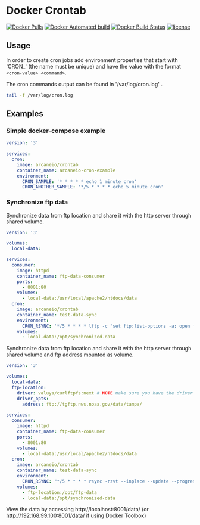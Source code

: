 # Docker Crontab

[![Docker Pulls](https://img.shields.io/docker/pulls/arcaneio/crontab.svg?style=flat)](https://hub.docker.com/r/arcaneio/crontab/)
[![Docker Automated build](https://img.shields.io/docker/automated/arcaneio/crontab.svg?style=flat)](https://hub.docker.com/r/arcaneio/crontab/)
[![Docker Build Status](https://img.shields.io/docker/build/arcaneio/crontab.svg?style=flat)](https://hub.docker.com/r/arcaneio/crontab/)
[![license](https://img.shields.io/github/license/arcane-io/docker-cron.svg)](https://github.com/arcane-io/docker-cron)

## Usage

In order to create cron jobs add environment properties that start with 'CRON_' (the name must be unique) and have the value with the format ```<cron-value> <command>```.

The cron commands output can be found in '/var/log/cron.log' .

```bash
tail -f /var/log/cron.log
```

## Examples

### Simple docker-compose example

```yaml
version: '3'

services:
  cron:
    image: arcaneio/crontab
    container_name: arcaneio-cron-example
    environment:
      CRON_SAMPLE: '* * * * * echo 1 minute cron'
      CRON_ANOTHER_SAMPLE: '*/5 * * * * echo 5 minute cron'
```

### Synchronize ftp data

Synchronize data from ftp location and share it with the http server through shared volume.

```yaml
version: '3'

volumes:
  local-data:

services:
  consumer:
    image: httpd
    container_name: ftp-data-consumer
    ports:
      - 8001:80
    volumes:
      - local-data:/usr/local/apache2/htdocs/data
  cron:
    image: arcaneio/crontab
    container_name: test-data-sync
    environment:
      CRON_RSYNC: '*/5 * * * * lftp -c "set ftp:list-options -a; open ftp://tgftp.nws.noaa.gov/data/tampa/; lcd /opt/synchronized-data; mirror --only-missing --only-newer --verbose --delete --allow-chown --allow-suid --no-umask --parallel=5"​'
    volumes:
      - local-data:/opt/synchronized-data
```

Synchronize data from ftp location and share it with the http server through shared volume and ftp address mounted as volume.

```yaml
version: '3'

volumes:
  local-data:
  ftp-location:
    driver: valuya/curlftpfs:next # NOTE make sure you have the driver plugin installed: docker plugin install valuya/curlftpfs:next DEBUG=1
    driver_opts:
      address: ftp://tgftp.nws.noaa.gov/data/tampa/

services:
  consumer: 
    image: httpd
    container_name: ftp-data-consumer
    ports:
      - 8001:80
    volumes:
      - local-data:/usr/local/apache2/htdocs/data
  cron:
    image: arcaneio/crontab
    container_name: test-data-sync
    environment:
      CRON_RSYNC: "*/5 * * * * rsync -rzvt --inplace --update --progress --stats /opt/ftp-data/ /opt/synchronized-data"
    volumes:
      - ftp-location:/opt/ftp-data
      - local-data:/opt/synchronized-data

```

View the data by accessing http://localhost:8001/data/ (or http://192.168.99.100:8001/data/ if using Docker Toolbox)
